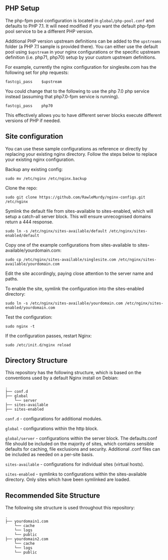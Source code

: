 ## PHP Setup

The php-fpm pool configuration is located in `global/php-pool.conf` and defaults to PHP 7.1. It will need modified if you want the default php-fpm pool service to be a different PHP version. 

Additional PHP version upstream definitions can be added to the `upstreams` folder (a PHP 7.1 sample is provided there). You can either use the default pool using `$upstream` in your nginx configurations or the specific upstream definition (i.e. php71, php70) setup by your custom upstream definitions.

For example, currently the nginx configuration for singlesite.com has the following set for php requests:

`fastcgi_pass    $upstream`

You could change that to the following to use the php 7.0 php service instead (assuming that php7.0-fpm service is running).

`fastcgi_pass    php70`

This effectively allows you to have different server blocks execute different versions of PHP if needed.

## Site configuration

You can use these sample configurations as reference or directly by replacing your existing nginx directory. Follow the steps below to replace your existing nginx configuration.

Backup any existing config:

`sudo mv /etc/nginx /etc/nginx.backup`

Clone the repo:

`sudo git clone https://github.com/RawleMurdy/nginx-configs.git /etc/nginx`

Symlink the default file from sites-available to sites-enabled, which will setup a catch-all server block. This will ensure unrecognised domains return a 444 response.

`sudo ln -s /etc/nginx/sites-available/default /etc/nginx/sites-enabled/default`

Copy one of the example configurations from sites-available to sites-available/yourdomain.com:

`sudo cp /etc/nginx/sites-available/singlesite.com /etc/nginx/sites-available/yourdomain.com`

Edit the site accordingly, paying close attention to the server name and paths.

To enable the site, symlink the configuration into the sites-enabled directory:

`sudo ln -s /etc/nginx/sites-available/yourdomain.com /etc/nginx/sites-enabled/yourdomain.com`

Test the configuration:

`sudo nginx -t`

If the configuration passes, restart Nginx:

`sudo /etc/init.d/nginx reload`

## Directory Structure

This repository has the following structure, which is based on the conventions used by a default Nginx install on Debian:

```
.
├── conf.d
├── global
    └── server
├── sites-available
├── sites-enabled
```

`conf.d` - configurations for additional modules.

`global` - configurations within the http block.

`global/server` - configurations within the server block. The defaults.conf file should be included on the majority of sites, which contains sensible defaults for caching, file exclusions and security. Additional .conf files can be included as needed on a per-site basis.

`sites-available` - configurations for individual sites (virtual hosts).

`sites-enabled` - symlinks to configurations within the sites-available directory. Only sites which have been symlinked are loaded.

## Recommended Site Structure

The following site structure is used throughout this repository:

```
.
├── yourdomain1.com
    └── cache
    └── logs
    └── public
├── yourdomain2.com
    └── cache
    └── logs
    └── public
```
